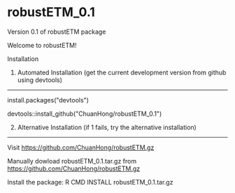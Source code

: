 robustETM_0.1
=============
Version 0.1 of robustETM package

Welcome to robustETM!

Installation

1. Automated Installation (get the current development version from github using devtools)
----------------------------------
install.packages("devtools")

devtools::install_github("ChuanHong/robustETM_0.1")

2. Alternative Installation (if 1 fails, try the alternative installation)
-----------------------------------
Visit https://github.com/ChuanHong/robustETM.gz

Manually dowload robustETM_0.1.tar.gz from https://github.com/ChuanHong/robustETM.gz

Install the package: R CMD INSTALL robustETM_0.1.tar.gz
